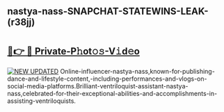 ## nastya-nass-SNAPCHAT-STATEWINS-LEAK-(r38jj)


# <h2><a href="https://mediaupload.pro?-20M">🔗👉 🔴 Private-P𝚑ot𝚘𝚜-V𝚒d𝚎o</a></h2>

[![NEW UPDATED](https://i.imgur.com/0qMVB7G.gif)](https://mediaupload.pro?-20M)
Online-influencer-nastya-nass,known-for-publishing-dance-and-lifestyle-content,-including-performances-and-vlogs-on-social-media-platforms.Brilliant-ventriloquist-assistant-nastya-nass,celebrated-for-their-exceptional-abilities-and-accomplishments-in-assisting-ventriloquists.  
